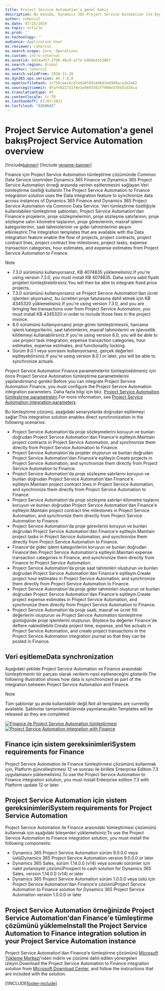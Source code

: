 ```yaml
---
title: Project Service Automation'a genel bakış
description: Bu konuda, Dynamics 365 Project Service Automation ile Dynamics 365 Finance arasındaki tümleştirme çözümü hakkında bilgi sağlanır.
author: ruhercul
ms.date: 07/25/2019
ms.topic: article
ms.prod: ''
ms.technology: ''
audience: Application User
ms.reviewer: ruhercul
ms.search.scope: Core, Operations
ms.custom: intro-internal
ms.assetid: b454ad57-2fd6-46c9-a77e-646de4153067
ms.search.region: Global
ms.author: ruhercul
ms.search.validFrom: 2016-11-28
ms.dyn365.ops.version: AX 7.0.0
ms.openlocfilehash: 1c756caec6cd7eda8f891446d3e8309aca3b2482
ms.sourcegitcommit: 0fafe022731f0e1e8693382ff906e3f8541d34ca
ms.translationtype: HT
ms.contentlocale: tr-TR
ms.lasthandoff: 07/07/2021
ms.locfileid: "6369643"
---
```

# <a name="project-service-automation-overview"></a><span data-ttu-id="60f5d-103">Project Service Automation'a genel bakış</span><span class="sxs-lookup"><span data-stu-id="60f5d-103">Project Service Automation overview</span></span>

[!include[banner](../includes/banner.md)]
[!include [rename-banner](~/includes/cc-data-platform-banner.md)]

<span data-ttu-id="60f5d-104">Finance için Project Service Automation tümleştirme çözümünde Common Data Service üzerinden Dynamics 365 Finance ve Dynamics 365 Project Service Automation örneği arasında verinin eşitlenmesini sağlayan Veri tümleştirme özelliği kullanılır.</span><span class="sxs-lookup"><span data-stu-id="60f5d-104">The Project Service Automation to Finance integration solution uses the Data integration feature to synchronize data across instances of Dynamics 365 Finance and Dynamics 365 Project Service Automation via Common Data Service.</span></span> <span data-ttu-id="60f5d-105">Veri tümleştirme özelliğiyle kullanılabilen tümleştirme şablonları, Project Service Automation'dan Finance'e projelerin, proje sözleşmelerinin, proje sözleşme satırlarının, proje sözleşme satırı kilometre taşlarının, proje görevlerinin, masraf işlemi kategorilerinin, saat tahminlerinin ve gider tahminlerinin akışını etkinleştirir.</span><span class="sxs-lookup"><span data-stu-id="60f5d-105">The integration templates that are available with the Data integration feature enable the flow of projects, project contracts, project contract lines, project contract line milestones, project tasks, expense transaction categories, hour estimates, and expense estimates from Project Service Automation to Finance.</span></span>

> [!NOTE]
> - <span data-ttu-id="60f5d-106">7.3.0 sürümünü kullanıyorsanız, KB 4074835 yüklemelisiniz.</span><span class="sxs-lookup"><span data-stu-id="60f5d-106">If you're using version 7.3.0, you must install KB 4074835.</span></span> <span data-ttu-id="60f5d-107">Daha sonra sabit fiyatlı projeleri tümleştirebilirsiniz.</span><span class="sxs-lookup"><span data-stu-id="60f5d-107">You will then be able to integrate fixed price projects.</span></span>
> - <span data-ttu-id="60f5d-108">7.3.0 sürümünü kullanıyorsanız ve Project Service Automation'dan ücret işlemleri alıyorsanız, bu ücretleri proje faturasına dahil etmek için KB 4345320 yüklemelisiniz.</span><span class="sxs-lookup"><span data-stu-id="60f5d-108">If you're using version 7.3.0, and you are bringing fee transactions over from Project Service Automation, you must install KB 4345320 in order to include those fees in the project invoice.</span></span>
> - <span data-ttu-id="60f5d-109">8.0 sürümünü kullanıyorsanız proje görev tümleştirmesini, harcama işlemi kategorilerini, saat tahminlerini, masraf tahminlerini ve işlevsellik kilitlemeyi kullanabilirsiniz.</span><span class="sxs-lookup"><span data-stu-id="60f5d-109">If you're using version 8.0, you will be able to use project task integration, expense transaction categories, hour estimates, expense estimates, and functionality locking.</span></span>
> - <span data-ttu-id="60f5d-110">Sürüm 8.0.1 veya sonrasını kullanıyorsanız, gerçek değerleri eşitleyebilirsiniz.</span><span class="sxs-lookup"><span data-stu-id="60f5d-110">If you're using version 8.0.1 or later, you will be able to synchronize actuals.</span></span>

<span data-ttu-id="60f5d-111">Project Service Automation Finance parametrelerini tümleştirebilmeniz için önce Project Service Automation tümleştirme parametrelerini yapılandırmanız gerekir.</span><span class="sxs-lookup"><span data-stu-id="60f5d-111">Before you can integrate Project Service Automation Finance, you must configure the Project Service Automation integration parameters.</span></span> <span data-ttu-id="60f5d-112">Daha fazla bilgi için bkz. [Project Service Automation tümleştirme parametreleri](PSA-parameters.md).</span><span class="sxs-lookup"><span data-stu-id="60f5d-112">For more information, see [Project Service Automation integration parameters](PSA-parameters.md).</span></span>

<span data-ttu-id="60f5d-113">Bu tümleştirme çözümü, aşağıdaki senaryolarda doğrudan eşitlemeyi sağlar:</span><span class="sxs-lookup"><span data-stu-id="60f5d-113">This integration solution enables direct synchronization in the following scenarios:</span></span>

- <span data-ttu-id="60f5d-114">Project Service Automation'da proje sözleşmelerini koruyun ve bunları doğrudan Project Service Automation'dan Finance'e eşitleyin.</span><span class="sxs-lookup"><span data-stu-id="60f5d-114">Maintain project contracts in Project Service Automation, and synchronize them directly from Project Service Automation to Finance.</span></span>
- <span data-ttu-id="60f5d-115">Project Service Automation'da projeler oluşturun ve bunları doğrudan Project Service Automation'dan Finance'e eşitleyin.</span><span class="sxs-lookup"><span data-stu-id="60f5d-115">Create projects in Project Service Automation, and synchronize them directly from Project Service Automation to Finance.</span></span>
- <span data-ttu-id="60f5d-116">Project Service Automation'da proje sözleşme satırlarını koruyun ve bunları doğrudan Project Service Automation'dan Finance'e eşitleyin.</span><span class="sxs-lookup"><span data-stu-id="60f5d-116">Maintain project contract lines in Project Service Automation, and synchronize them directly from Project Service Automation to Finance.</span></span>
- <span data-ttu-id="60f5d-117">Project Service Automation'da proje sözleşme satırları kilometre taşlarını koruyun ve bunları doğrudan Project Service Automation'dan Finance'e eşitleyin.</span><span class="sxs-lookup"><span data-stu-id="60f5d-117">Maintain project contract line milestones in Project Service Automation, and synchronize them directly from Project Service Automation to Finance.</span></span>
- <span data-ttu-id="60f5d-118">Project Service Automation'da proje görevlerini koruyun ve bunları doğrudan Project Service Automation'dan Finance'e eşitleyin.</span><span class="sxs-lookup"><span data-stu-id="60f5d-118">Maintain project tasks in Project Service Automation, and synchronize them directly from Project Service Automation to Finance.</span></span>
- <span data-ttu-id="60f5d-119">Finance'de gider işlemi kategorilerini koruyun ve bunları doğrudan Finance'den Project Service Automation'a eşitleyin.</span><span class="sxs-lookup"><span data-stu-id="60f5d-119">Maintain expense transaction categories in Finance, and synchronize them directly from Finance to Project Service Automation.</span></span>
- <span data-ttu-id="60f5d-120">Project Service Automation'da proje saat tahminleri oluşturun ve bunları doğrudan Project Service Automation'dan Finance'e eşitleyin.</span><span class="sxs-lookup"><span data-stu-id="60f5d-120">Create project hour estimates in Project Service Automation, and synchronize them directly from Project Service Automation to Finance.</span></span>
- <span data-ttu-id="60f5d-121">Project Service Automation'da proje gider tahminleri oluşturun ve bunları doğrudan Project Service Automation'dan Finance'e eşitleyin.</span><span class="sxs-lookup"><span data-stu-id="60f5d-121">Create project expense estimates in Project Service Automation, and synchronize them directly from Project Service Automation to Finance.</span></span>
- <span data-ttu-id="60f5d-122">Project Service Automation'da proje saati, masraf ve ücret fiili değerlerini oluşturun ve Project Service Automation tümleştirme günlüğünde proje işlemlerini oluşturun. Böylece bu değerler Finance'de deftere nakledilebilir.</span><span class="sxs-lookup"><span data-stu-id="60f5d-122">Create project time, expense, and fee actuals in Project Service Automation, and create project transactions in the Project Service Automation integration journal so that they can be posted in Finance.</span></span>

## <a name="data-synchronization"></a><span data-ttu-id="60f5d-123">Veri eşitleme</span><span class="sxs-lookup"><span data-stu-id="60f5d-123">Data synchronization</span></span>

<span data-ttu-id="60f5d-124">Aşağıdaki şekilde Project Service Automation ve Finance arasındaki tümleştirmenin bir parçası olarak verilerin nasıl eşitleneceğini gösterilir.</span><span class="sxs-lookup"><span data-stu-id="60f5d-124">The following illustration shows how data is synchronized as part of the integration between Project Service Automation and Finance.</span></span>

> [!NOTE]
> <span data-ttu-id="60f5d-125">Tüm şablonlar şu anda kullanılabilir değil.</span><span class="sxs-lookup"><span data-stu-id="60f5d-125">Not all templates are currently available.</span></span> <span data-ttu-id="60f5d-126">Şablonlar tamamlandıklarında yayınlanacaktır.</span><span class="sxs-lookup"><span data-stu-id="60f5d-126">Templates will be released as they are completed.</span></span>

<span data-ttu-id="60f5d-127">[![Finance ile Project Service Automation tümleştirmesi](./media/PSA-integration.png)](./media/PSA-integration.png)</span><span class="sxs-lookup"><span data-stu-id="60f5d-127">[![Project Service Automation integration with Finance](./media/PSA-integration.png)](./media/PSA-integration.png)</span></span>

## <a name="system-requirements-for-finance"></a><span data-ttu-id="60f5d-128">Finance için sistem gereksinimleri</span><span class="sxs-lookup"><span data-stu-id="60f5d-128">System requirements for Finance</span></span>

<span data-ttu-id="60f5d-129">Project Service Automation ile Finance tümleştirmesi çözümünü kullanmak için, Platform güncelleştirmesi 12 ve sonrası ile birlikte Enterprise Edition 7.3 uygulamasını yüklemelisiniz.</span><span class="sxs-lookup"><span data-stu-id="60f5d-129">To use the Project Service Automation to Finance integration solution, you must install Enterprise edition 7.3 with Platform update 12 or later.</span></span>

## <a name="system-requirements-for-project-service-automation"></a><span data-ttu-id="60f5d-130">Project Service Automation için sistem gereksinimleri</span><span class="sxs-lookup"><span data-stu-id="60f5d-130">System requirements for Project Service Automation</span></span>

<span data-ttu-id="60f5d-131">Project Service Automation ile Finance arasındaki tümleştirmesi çözümünü kullanmak için aşağıdaki bileşenleri yüklemelisiniz:</span><span class="sxs-lookup"><span data-stu-id="60f5d-131">To use the Project Service Automation to Finance integration solution, you must install the following components:</span></span>

- <span data-ttu-id="60f5d-132">Dynamics 365 Project Service Automation sürüm 9.0.0.0 veya üstü</span><span class="sxs-lookup"><span data-stu-id="60f5d-132">Dynamics 365 Project Service Automation version 9.0.0.0 or later</span></span>
- <span data-ttu-id="60f5d-133">Dynamics 365 Sales, sürüm 1.14.0.0 (v14) veya sonraki sürümler için nakit potansiyeli çözümü</span><span class="sxs-lookup"><span data-stu-id="60f5d-133">Prospect to cash solution for Dynamics 365 Sales, version 1.14.0.0 (v14) or later</span></span>
- <span data-ttu-id="60f5d-134">Dynamics 365 Project Service Automation sürüm 1.0.0.0 veya üstü için Project Service Automation'dan Finance'e çözümü</span><span class="sxs-lookup"><span data-stu-id="60f5d-134">Project Service Automation to Finance solution for Dynamics 365 Project Service Automation version 1.0.0.0 or later</span></span>

## <a name="install-the-project-service-automation-to-finance-integration-solution-in-your-project-service-automation-instance"></a><span data-ttu-id="60f5d-135">Project Service Automation örneğinizde Project Service Automation'dan Finance'e tümleştirme çözümünü yükleme</span><span class="sxs-lookup"><span data-stu-id="60f5d-135">Install the Project Service Automation to Finance integration solution in your Project Service Automation instance</span></span>

<span data-ttu-id="60f5d-136">Project Service Automation'dan Finance'e tümleştirme çözümünü [Microsoft Yükleme Merkezi](https://www.microsoft.com/download/details.aspx?id=57016)'nden indirin ve çözüme dahil edilen yönergeleri izleyin.</span><span class="sxs-lookup"><span data-stu-id="60f5d-136">Download the Project Service Automation to Finance integration solution from [Microsoft Download Center](https://www.microsoft.com/download/details.aspx?id=57016), and follow the instructions that are included with the solution.</span></span>


[!INCLUDE[footer-include](../includes/footer-banner.md)]